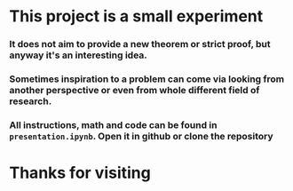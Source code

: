 # This project is a small experiment
### It does not aim to provide a new theorem or strict proof, but anyway it's an interesting idea.
### Sometimes inspiration to a problem can come via looking from another perspective or even from whole different field of research.
### All instructions, math and code can be found in `presentation.ipynb`. Open it in github or clone the repository
# Thanks for visiting
